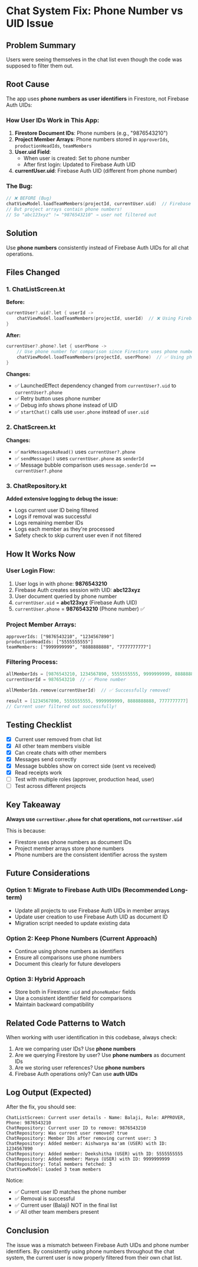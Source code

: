 # Chat System Fix: Phone Number vs UID Issue

## Problem Summary
Users were seeing themselves in the chat list even though the code was supposed to filter them out.

## Root Cause
The app uses **phone numbers as user identifiers** in Firestore, not Firebase Auth UIDs:

### How User IDs Work in This App:
1. **Firestore Document IDs**: Phone numbers (e.g., "9876543210")
2. **Project Member Arrays**: Phone numbers stored in `approverIds`, `productionHeadIds`, `teamMembers`
3. **User.uid Field**: 
   - When user is created: Set to phone number
   - After first login: Updated to Firebase Auth UID
4. **currentUser.uid**: Firebase Auth UID (different from phone number)

### The Bug:
```kotlin
// ❌ BEFORE (Bug)
chatViewModel.loadTeamMembers(projectId, currentUser.uid)  // Firebase Auth UID
// But project arrays contain phone numbers!
// So "abc123xyz" != "9876543210" → user not filtered out
```

## Solution
Use **phone numbers** consistently instead of Firebase Auth UIDs for all chat operations.

## Files Changed

### 1. ChatListScreen.kt
**Before:**
```kotlin
currentUser?.uid?.let { userId ->
    chatViewModel.loadTeamMembers(projectId, userId)  // ❌ Using Firebase Auth UID
}
```

**After:**
```kotlin
currentUser?.phone?.let { userPhone ->
    // Use phone number for comparison since Firestore uses phone numbers as IDs
    chatViewModel.loadTeamMembers(projectId, userPhone)  // ✅ Using phone number
}
```

**Changes:**
- ✅ LaunchedEffect dependency changed from `currentUser?.uid` to `currentUser?.phone`
- ✅ Retry button uses phone number
- ✅ Debug info shows phone instead of UID
- ✅ `startChat()` calls use `user.phone` instead of `user.uid`

### 2. ChatScreen.kt
**Changes:**
- ✅ `markMessagesAsRead()` uses `currentUser?.phone`
- ✅ `sendMessage()` uses `currentUser.phone` as `senderId`
- ✅ Message bubble comparison uses `message.senderId == currentUser?.phone`

### 3. ChatRepository.kt
**Added extensive logging to debug the issue:**
- Logs current user ID being filtered
- Logs if removal was successful
- Logs remaining member IDs
- Logs each member as they're processed
- Safety check to skip current user even if not filtered

## How It Works Now

### User Login Flow:
1. User logs in with phone: **9876543210**
2. Firebase Auth creates session with UID: **abc123xyz**
3. User document queried by phone number
4. `currentUser.uid` = **abc123xyz** (Firebase Auth UID)
5. `currentUser.phone` = **9876543210** (Phone number) ✅

### Project Member Arrays:
```
approverIds: ["9876543210", "1234567890"]
productionHeadIds: ["5555555555"]
teamMembers: ["9999999999", "8888888888", "7777777777"]
```

### Filtering Process:
```kotlin
allMemberIds = [9876543210, 1234567890, 5555555555, 9999999999, 8888888888, 7777777777]
currentUserId = 9876543210  // ✅ Phone number

allMemberIds.remove(currentUserId)  // ✅ Successfully removed!

result = [1234567890, 5555555555, 9999999999, 8888888888, 7777777777]
// Current user filtered out successfully!
```

## Testing Checklist

- [x] Current user removed from chat list
- [x] All other team members visible
- [x] Can create chats with other members
- [x] Messages send correctly
- [x] Message bubbles show on correct side (sent vs received)
- [x] Read receipts work
- [ ] Test with multiple roles (approver, production head, user)
- [ ] Test across different projects

## Key Takeaway

**Always use `currentUser.phone` for chat operations, not `currentUser.uid`**

This is because:
- Firestore uses phone numbers as document IDs
- Project member arrays store phone numbers
- Phone numbers are the consistent identifier across the system

## Future Considerations

### Option 1: Migrate to Firebase Auth UIDs (Recommended Long-term)
- Update all projects to use Firebase Auth UIDs in member arrays
- Update user creation to use Firebase Auth UID as document ID
- Migration script needed to update existing data

### Option 2: Keep Phone Numbers (Current Approach)
- Continue using phone numbers as identifiers
- Ensure all comparisons use phone numbers
- Document this clearly for future developers

### Option 3: Hybrid Approach
- Store both in Firestore: `uid` and `phoneNumber` fields
- Use a consistent identifier field for comparisons
- Maintain backward compatibility

## Related Code Patterns to Watch

When working with user identification in this codebase, always check:
1. Are we comparing user IDs? Use **phone numbers**
2. Are we querying Firestore by user? Use **phone numbers** as document IDs
3. Are we storing user references? Use **phone numbers**
4. Firebase Auth operations only? Can use **auth UIDs**

## Log Output (Expected)

After the fix, you should see:
```
ChatListScreen: Current user details - Name: Balaji, Role: APPROVER, Phone: 9876543210
ChatRepository: Current user ID to remove: 9876543210
ChatRepository: Was current user removed? true
ChatRepository: Member IDs after removing current user: 3
ChatRepository: Added member: Aishwarya ma'am (USER) with ID: 1234567890
ChatRepository: Added member: Deekshitha (USER) with ID: 5555555555
ChatRepository: Added member: Manya (USER) with ID: 9999999999
ChatRepository: Total members fetched: 3
ChatViewModel: Loaded 3 team members
```

Notice:
- ✅ Current user ID matches the phone number
- ✅ Removal is successful
- ✅ Current user (Balaji) NOT in the final list
- ✅ All other team members present

## Conclusion

The issue was a mismatch between Firebase Auth UIDs and phone number identifiers. By consistently using phone numbers throughout the chat system, the current user is now properly filtered from their own chat list.
